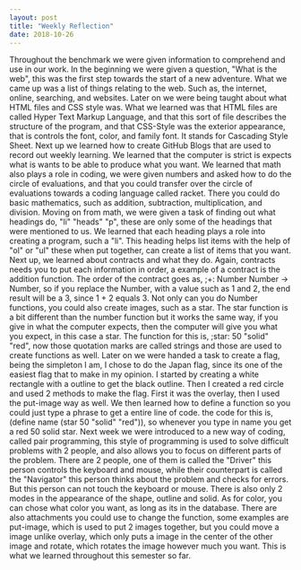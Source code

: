 ```yaml
---
layout: post
title: "Weekly Reflection"
date: 2018-10-26
---
```


Throughout the benchmark we were given information to comprehend and use in our work. In the beginning we were given a question, "What is the web", this was the first step towards the start of a new adventure. What we came up was a list of things relating to the web. Such as, the internet, online, searching, and websites. Later on we were being taught about what HTML files and CSS style was. What we learned was that HTML files are called Hyper Text Markup Language, and that this sort of file describes the structure of the program, and that CSS-Style was the exterior appearance, that is controls the font, color, and family font. It stands for Cascading Style Sheet. Next up we learned how to create GitHub Blogs that are used to record out weekly learning. We learned that the computer is strict is expects what is wants to be able to produce what you want. We learned that math also plays a role in coding, we were given numbers and asked how to do the circle of evaluations, and that you could transfer over the circle of evaluations towards a coding language called racket. There you could do basic mathematics, such as addition, subtraction, multiplication, and division. Moving on from math, we were given a task of finding out what headings do, "li" "heads" "p", these are only some of the headings that were mentioned to us. We learned that each heading plays a role into creating a program, such a "li". This heading helps list items with the help of "ol" or "ul" these when put together, can create a list of items that you want. Next up, we learned about contracts and what they do. Again, contracts needs you to put each information in order, a example of a contract is the addition function. The order of the contract goes as, ;+: Number Number -> Number, so if you replace the Number, with a value such as 1 and 2, the end result will be a 3, since 1 + 2 equals 3. Not only can you do Number functions, you could also create images, such as a star. The star function is a bit different than the number function but it works the same way, if you give in what the computer expects, then the computer will give you what you expect, in this case a star. The function for this is, ;star: 50 "solid" "red", now those quotation marks are called strings and those are used to create functions as well. Later on we were handed a task to create a flag, being the simpleton I am, I chose to do the Japan flag, since its one of the easiest flag that to make in my opinion. I started by creating a white rectangle with a outline to get the black outline. Then I created a red circle and used 2 methods to make the flag. First it was the overlay, then I used the put-image way as well. We then learned how to define a function so you could just type a phrase to get a entire line of code. the code for this is, (define name (star 50 "solid" "red")), so whenever you type in name you get a red 50 solid star. Next week we were introduced to a new way of coding, called pair programming, this style of programming is used to solve difficult problems with 2 people, and also allows you to focus on different parts of the problem. There are 2 people, one of them is called the "Driver" this person controls the keyboard and mouse, while their counterpart is called the "Navigator" this person thinks about the problem and checks for errors. But this person can not touch the keyboard or mouse. There is also only 2 modes in the appearance of the shape, outline and solid. As for color, you can chose what color you want, as long as its in the database. There are also attachments you could use to change the function, some examples are put-image, which is used to put 2 images together, but you could move a image unlike overlay, which only puts a image in the center of the other image and rotate, which rotates the image however much you want. This is what we learned throughout this semester so far.
